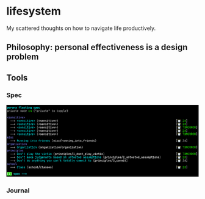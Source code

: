 # lifesystem
My scattered thoughts on how to navigate life productively.

## Philosophy: personal effectiveness is a design problem

## Tools

### Spec

![](screenshots/perora-spec.png)

### Journal
